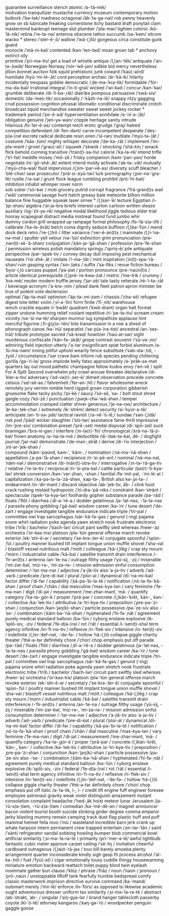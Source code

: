 guarantee
surveillance
stench
atomic     /ə-ˈtä-mik/  
motivation
tranquilizer
mustache
currency
museum
contemporary
motion  
buttock     /ˈbə-tək/
madness
octagonal   /äk-ˈta-gə-nəl/
rob
penny
heavenly
grow on sb
lubricate
freaking
cornerstone
itchy
bastard
draft
ponytail
clam
mastermind
bankrupt
teenage
slut
plumber     /ˈplə-mər/
tighten
colonic     /kō-ˈlä-nik/
retina      /ˈre-tə-nə/           antenna
obscene
tattoo
succumb     /sə-ˈkəm/
sitcom
wacko *
stereo  /ˈster-ē-ˌō/
wallow      /ˈwä-(ˌ)lō/
gorgeous
circa
constitute
gunk
guard  
monocle     /ˈmä-ni-kəl/
contented   /kən-ˈten-təd/
moan  groan
tab *
anchovy   
extinct 
oily    
primitive       /ˈpri-mə-tiv/
get a load of
whistle
antique   /(ˌ)an-ˈtēk/  antiquate   /ˈan-tə-ˌkwāt/
Norwegian   Norway      /nȯr-ˈwē-jən/
edible
bid
mercy
nevertheless
jillion
bonnet
auction
folk
squid
prehistoric
junk
coward      /ˈkau̇(-ə)rd/
humiliate   /hyü-ˈmi-lē-ˌāt/
cord
perception
archaic /är-ˈkā-ik/
hilarity
incidentally
trespass
gobble
democratic  /ˌde-mə-ˈkra-tik/
formidable /ˈfȯr-mə-də-bəl/
irrational 
integral    /ˈin-ti-grəl/
wicked  /ˈwi-kəd /
concur      /kən-ˈkər/
grumble 
deliberate  /di-ˈli-bə-ˌrāt/
diatribe 
pompous
persuasive  /ˈswā-siv/
domestic    /də-ˈmes-tik/
occasionally    /-ˈkāzh-nə-lē/
snappy
ritzy
gagging
crud
possession
cognition
phrasal
idiomatic
conditional
discriminate 
crotch
broadcast
liquid
merchandise
sweater sweat sweet
jockey
rocker *
trademark
period      /ˈpir-ē-əd/
hyperventilation
annihilate  /ə-ˈnī-ə-ˌlāt/
obligation
genuine     /ˈjen-yə-wən/
cripple
heritage
sanity
intrude  
hilarious   /hi-ˈler-ē-əs/
contempt
retch
erotic
grudge  /ˈgrəj/
hatred
competition
defendant   /di-ˈfen-dənt/
carve
incompetent
desperate   /ˈdes-p(ə-)rət
excrete
radical
dedicate
resin
siren   /ˈsī-rən/
mutilate    /ˈmyü-tə-ˌlāt /
costume     /ˈkäs-ˌtüm/
mighty 
whisper 
decorate    /ˈde-kə-ˌrāt /
implement     /ˈim-plə-mənt /
growl   /ˈgrau̇(-ə)l /
squawk  /ˈskwȯk /
shocking    /ˈshä-kiŋ /
smack
flick
behold 
cunning
transitive  /ˈtran(t)-sə-tiv/
calorie  /ˈka-lə-rē/
intend
trifle  /ˈtrī-fəl/
meddle
mosey   /ˈmō-zē /
frisky
companion   /kəm-ˈpan-yən/
horde
negotiate   /ni-ˈgō-shē-ˌāt/
extent intend
moldy
activate    /ˈak-tə-ˌvāt/
mutually    /ˈmyü-chə-wəl/
fluid
impervious  /(ˌ)im-ˈpər-vē-əs/
diversity
scuff 
bleacher    /ˈblē-chər/
sear 
prosecutor  /ˈprä-si-ˌkyü-tər/
lurk 
pornography /ˌpȯr-nə-ˈgra-fē/
rustle  /ˈrə-səl /
grunt
flock
league
rumbling
prohibit    /prō-ˈhi-bət/
inhibition
inhabit
whimper
rover
norm  
sob
sober   /ˈsō-bər /
mob
grocery
putrid
corrupt
fragrance   /ˈfrā-grən(t)s
wail    /ˈwāl/
ceremonial
savage
hunt 
hatch
greasy
bale 
meteorite
billion
million
balance
fine
huggable
squeak
laser
sirree * /(ˌ)sər-ˈē/
lecture
Egyptian    /i-ˈjip-shən/
algebra     /ˈal-jə-brə
briefs 
interest
carton cartoon
written
sleaze
auxiliary   /ȯg-ˈzil-yə-rē/
negative
modal
likelihood
jiggle
tedious
elder
trial
hooray
scapegoat
distract
media
mistreat
found
fund
jumbo
whir    
dummy
cordon
grill
wrapped up
rampage
formal
philosophy  /fə-ˈlä-s(ə-)fē /
calibrate   /ˈka-lə-ˌbrāt/
belch
coma
dignity
seduce
buffoon  /(ˌ)bə-ˈfün /
mend
dock
deck
retro   /ˈre-(ˌ)trō /
litter
variance    /ˈver-ē-ən(t)s /
inanimate   /(ˌ)i-ˈna-nə-mət /
sputter
yell
velour  /və-ˈlu̇r/
extinction
grim
pronunciation   /prə-ˌnən(t)-sē-ˈā-shən/ 
conjugation     /ˌkän-jə-ˈgā-shən /
profession  /prə-ˈfe-shən /
permission
wireless
polish
mandatory
springy /ˈspriŋ-ē/
pile
antiquate
perspective     /pər-ˈspek-tiv /
convey 
decay
dull
imposing
pest
mechanical
nauseate    /ˈnȯ-zhē-ˌāt /
imitate /ˈi-mə-ˌtāt /
mint 
inspiration     /ˌin(t)-spə-ˈrā-shən/
ruin
gasping
syntax      /ˈsin-ˌtaks /
suffix      /ˈsə-fiks /
revue
fiction
bureau  /ˈbyu̇r-(ˌ)ō
carcass
puppet  /ˈpə-pət /
portion
pronounce   /prə-ˈnau̇n(t)s /
article
identical 
prerequisite    /(ˌ)prē-ˈre-kwə-zət /
metric  /ˈme-trik /
crummy  /ˈkrə-mē/
neuter
modern
truffle
jersey  /ˈjər-zē/
tale
tasty
reiterate   /rē-ˈi-tə-ˌrāt /
beverage
acronym     /ˈa-krə-ˌnim /
plead
dank
fleet
patron
apron
minister
be true of
potent
vote
declension  
optimal      /ˈäp-tə-məl/
optimism    /ˈäp-tə-ˌmi-zəm /
chassis     /ˈcha-sē/
refugee 
digest 
tote 
letter
violin  /ˌvī-ə-ˈlin/
form
finite      /ˈfī-ˌnīt/
warehouse   
winch 
crackle
equate  /i-ˈkwāt/
quadrant    /ˈkwä-drənt/
organ
halt 
format  
zipper 
undone
humming 
relief 
coolant 
repetitive  /ri-ˈpe-tə-tiv/
scream  cream
vicinity    /və-ˈsi-nə-tē/
sharpen
murmur 
lug 
sympathize 
applause
hint
merciful 
figurine    /ˌfi-g(y)ə-ˈrēn/
bite
transmission
in a row
a shred of
phonograph
canoe   /kə-ˈnü/
separatist  /ˈse-p(ə-)rə-tist/
ancestral   /an-ˈses-trəl/
tribute
prototype
sacred    /ˈsā-krəd/
howitzer    /ˈhau̇-ət-sər/
sight
murderous
confiscate  /ˈkän-fə-ˌskāt/
grope
contrast
souvenir    /ˈsü-və-ˌnir/
admiring
field
injection
utterly     /ˈə-tər 
insignificant
splat
forbid
aluminum    /ə-ˈlü-mə-nəm/
inning
pitiful
uphold
wearily
fence
substitute  /ˈsəb-stə-ˌtüt, -ˌtyüt /
circumstance    /ˈsər
crave
bam
inform
rub
species
pending
chittering
gorilla /gə-ˈri-lə/
gross
implode
belly
fatso
approximately   /ə-ˈpräk-sə-mət 
quarters
lay out
mood
pathetic
champagne
fellow
kudos
envy    /ˈen-vē /
split
For A Split Second
overwhelm
pity
crawl
arouse
threaten
declarative     /di-ˈkler-ə-tiv/
adversary   /ˈad-və(r)-ˌser-ē/
dimwit
observation
precede
concrete
celsius /ˈsel-sē-əs /
fahrenheit  /ˈfer-ən-ˌhīt /
flavor
wholesome
wreck
remotely
jury
vermin
nimble
herd
rigged
groan
corporation
gibberish
gruesome
flake
tacky
picky   /ˈpi-kē /
saucy   /ˈsȯ-sē, ˈsa- /
bolt
stout
shred
gargle
cozy    /ˈkō-zē /
punctuation /ˌpəŋk-chə-ˈwā-shən /
temper
accommodation
cramped
clatter
shiver
generous    /ˈje-nə-rəs/
architecture    /ˈär-kə-ˌtek-chər /
extremely   /ik-ˈstrēm/
detect
security    /si-ˈkyu̇r-ə-tē/
anticipate  /an-ˈti-sə-ˌpāt/
tactical
ravioli  /ˌra-vē-ˈō-lē,/
sundae  /ˈsən-(ˌ)dā/
risk
pod /ˈpäd/
wicker
slaughter   /ˈslȯ-tər/
assistance
fame
thrill
impressive  /im-ˈpre-siv/
combination
preset  /ˈprē-ˌset/
medal
disposal    /di-ˈspō-zəl/
suck
brannigan   /ˈbra-ni-gən /
interfere   /ˌin-tə(r)-ˈfir/
chronological   /ˌkrä-nə-ˈlä-ji-kəl/
frown
anatomy /ə-ˈna-tə-mē /
deductible  /di-ˈdək-tə-bəl, dē- /
dogfight
journal /ˈjər-nəl/
demonstrate /ˈde-mən-ˌstrāt /
derive  /di-ˈrīv
interjection  /ˌint-ər-ˈjek-shən /  
compound    /käm-ˈpau̇nd, kəm-ˈ, ˈkäm-ˌ /
nomination  /ˌnä-mə-ˈnā-shən /
appellation /ˌa-pə-ˈlā-shən /
recipience  /ri-ˈsi-pē-ənt /
nominal     /ˈnä-mə-nəl, ˈnäm-nəl /
demonstrative   /di-ˈmän(t)-strə-tiv /
interrogative   /ˌin-tə-ˈrä-gə-tiv /
relative    /ˈre-lə-tiv /
reciprocal  /ri-ˈsi-prə-kəl /
cattle
particular  /pə(r)-ˈti-kyə-lər/
shriek
conversion  /kən-ˈvər-zhən, -shən /
familial    /fə-ˈmil-yəl, -ˈmi-lē-əl /
capitalization /ˌka-pə-tə-lə-ˈzā-shən, ˌkap-tə-, British also kə-ˌpi-tə- /
endearment  /in-ˈdir-mənt /
discard
objective       /əb-ˈjek-tiv, äb- /
clink
hoot
crack
rushing
mislaid
hydroponic  /ˌhī-drə-ˈpä-niks /
constraint  /kən-ˈstrānt /
spectacular /spek-ˈta-kyə-lər/
foolhardy
gopher
substance
parade  /pə-ˈrād /
floats  /ˈflōt /
diarrhea    /ˌdī-ə-ˈrē-ə /
dodder
gelatinous  /jə-ˈlat-nəs, -ˈla-tə-nəs /
parasite
phony
gobbling    /ˈgä-bəl/
wisdom
career  /kə-ˈrir /
tune
desert  /ˈde-zərt /
engage
investigate
tangible
endurance
indicate
triple  /ˈtri-pəl /
committee
owl
trap
sarcophagus /sär-ˈkä-fə-gəs /
gerund (-ing)
pajama
snore
whirl
radiation
poke
agenda
yawn
stretch
nook
frustrate
electronic
tribe   /ˈtrīb /
bachelor    /ˈbach-lər/
circuit
pant
swiftly
sled
whereas /hwer-ˈaz
orchestra   /ˈȯr-kəs-trə/
platoon /plə-ˈtün
general
offense
march
revoke
exterior    /ek-ˈstir-ē-ər /
secretary   /ˈse-krə-ˌter-ē/
conjugate
spoonful    /ˈspün-ˌfu̇l /
poultry
manner
bushed
tilt
implant
tongue
union
muffle
shovel  /ˈshə-vəl /
blastoff
vessel
nutritious
malt    /ˈmȯlt /
colleague   /ˈkä-(ˌ)lēg /
crap
sty
mourn   /ˈmȯrn /
industrialist
cable   /ˈkā-bəl /
satellite
transmit
drain
interference    /-ˈfir-ən(t)s /
antenna /an-ˈte-nə /
outrage
filthy
usage  /ˈyü-sij, -zij /
miserable   /ˈmi-zər-bəl, ˈmiz-rə-, ˈmi-zə-rə- /
mission
admission
sinful
consumption
determiner  /-ˈtər-mə-nər /
adjective   /ˈa-jik-tiv also ˈa-jə-tiv /
adverb      /ˈad-ˌvərb /
predicate   /ˈpre-di-kət /
plural      /ˈplu̇r-əl /
dynamical    /dī-ˈna-mi-kəl/
factor 
differ      /ˈdi-fər /
capability      /ˌkā-pə-ˈbi-lə-tē /
notification    /ˌnō-tə-fə-ˈkā-shən /
proof
chain   /ˈchān /
dial
masculine /ˈmas-kyə-lən /
vary
feminine /ˈfe-mə-nən /
digit   /ˈdi-jət /
measurement /ˈme-zhər-mənt, ˈmā- /
quantify
category    /ˈka-tə-ˌgȯr-ē /
proper      /ˈprä-pər /
concrete    /(ˌ)kän-ˈkrēt, ˈkän-ˌ, kən-ˈ /
collective  /kə-ˈlek-tiv /
attributive /ə-ˈtri-byə-tiv /
preposition /ˌpre-pə-ˈzi-shən /
conjunction /kən-ˈjəŋ(k)-shən /
particle
possessive  /pə-ˈze-siv also -ˈse- /
combination /ˌkäm-bə-ˈnā-shən /
hyphenated  /ˈhī-fə-ˌnāt /
agreement
purely
medical
standard
balloon /bə-ˈlün /
cyborg
enslave
explosive   /ik-ˈsplō-siv, -ziv /
federal /ˈfe-d(ə-)rəl /
rot /ˈrät /
essential   /i-ˈsen(t)-shəl 
term
agency
infinitive  /in-ˈfi-nə-tiv /
reflexive   /ri-ˈflek-siv /
intensive   /in-ˈten(t)-siv /
indefinite  /(ˌ)in-ˈdef-nət, -ˈde-fə- /
hollow  ˈhä-(ˌ)lō
collapse
giggle
charity
theater /ˈthē-ə-tər
definitely
chore   /ˈchȯr/ 
chop
emphasis
put off
parade  /pə-ˈrād /
floats  /ˈflōt /
diarrhea    /ˌdī-ə-ˈrē-ə /
dodder
gelatinous  /jə-ˈlat-nəs, -ˈla-tə-nəs /
parasite
phony
gobbling    /ˈgä-bəl/
wisdom
career  /kə-ˈrir /
tune
desert  /ˈde-zərt /
engage
investigate
tangible
endurance
indicate
triple  /ˈtri-pəl /
committee
owl
trap
sarcophagus /sär-ˈkä-fə-gəs /
gerund (-ing)
pajama
snore
whirl
radiation
poke
agenda
yawn
stretch
nook
frustrate
electronic
tribe   /ˈtrīb /
bachelor    /ˈbach-lər/
circuit
pant
swiftly
sled
whereas /hwer-ˈaz
orchestra   /ˈȯr-kəs-trə/
platoon /plə-ˈtün
general
offense
march
revoke
exterior    /ek-ˈstir-ē-ər /
secretary   /ˈse-krə-ˌter-ē/
conjugate
spoonful    /ˈspün-ˌfu̇l /
poultry
manner
bushed
tilt
implant
tongue
union
muffle
shovel  /ˈshə-vəl /
blastoff
vessel
nutritious
malt    /ˈmȯlt /
colleague   /ˈkä-(ˌ)lēg /
crap
sty
mourn   /ˈmȯrn /
industrialist
cable   /ˈkā-bəl /
satellite
transmit
drain
interference    /-ˈfir-ən(t)s /
antenna /an-ˈte-nə /
outrage
filthy
usage  /ˈyü-sij, -zij /
miserable   /ˈmi-zər-bəl, ˈmiz-rə-, ˈmi-zə-rə- /
mission
admission
sinful
consumption
determiner  /-ˈtər-mə-nər /
adjective   /ˈa-jik-tiv also ˈa-jə-tiv /
adverb      /ˈad-ˌvərb /
predicate   /ˈpre-di-kət /
plural      /ˈplu̇r-əl /
dynamical    /dī-ˈna-mi-kəl/
factor 
differ      /ˈdi-fər /
capability      /ˌkā-pə-ˈbi-lə-tē /
notification    /ˌnō-tə-fə-ˈkā-shən /
proof
chain   /ˈchān /
dial
masculine /ˈmas-kyə-lən /
vary
feminine /ˈfe-mə-nən /
digit   /ˈdi-jət /
measurement /ˈme-zhər-mənt, ˈmā- /
quantify
category    /ˈka-tə-ˌgȯr-ē /
proper      /ˈprä-pər /
concrete    /(ˌ)kän-ˈkrēt, ˈkän-ˌ, kən-ˈ /
collective  /kə-ˈlek-tiv /
attributive /ə-ˈtri-byə-tiv /
preposition /ˌpre-pə-ˈzi-shən /
conjunction /kən-ˈjəŋ(k)-shən /
particle
possessive  /pə-ˈze-siv also -ˈse- /
combination /ˌkäm-bə-ˈnā-shən /
hyphenated  /ˈhī-fə-ˌnāt /
agreement
purely
medical
standard
balloon /bə-ˈlün /
cyborg
enslave
explosive   /ik-ˈsplō-siv, -ziv /
federal /ˈfe-d(ə-)rəl /
rot /ˈrät /
essential   /i-ˈsen(t)-shəl 
term
agency
infinitive  /in-ˈfi-nə-tiv /
reflexive   /ri-ˈflek-siv /
intensive   /in-ˈten(t)-siv /
indefinite  /(ˌ)in-ˈdef-nət, -ˈde-fə- /
hollow  ˈhä-(ˌ)lō
collapse
giggle
charity
theater /ˈthē-ə-tər
definitely
chore   /ˈchȯr/ 
chop
emphasis
put off
italic  /ə-ˈta-lik, i-, ī- /
credit
lift
engine
fuff
engineer
foresee
employee
astronaut
gravity
weak
violet
distinguish
amazement
mutant
consolation
complaint
headache    /ˈhed-ˌāk 
hoist
meteor
lunar
Jerusalem   /jə-ˈrü-s(ə-)ləm, -ˈrü-z(ə-)ləm /
comedian    /kə-ˈmē-dē-ən /
magnet
announcer
bacon
violent
tourist
booth
suicide
stinking
girder
degree
comma
emperor
jerky
blasting
mummy
remain
camping
track
dust
flag
plastic
huff and puff
mammal
helmet
fella
moo /ˈmü /
wasteland
incredible
barn
jerk
crank up
whale
harpoon
intern
permanent
crew
trapped
entertain   /ˌen-tər-ˈtān /
saint   /ˈsānt/
refrigerator
sandal
sobbing
howling
bumper
blob
commercial
bowl
artificial
similarity  /ˌsi-mə-ˈla-rə-tē /
primarily   /prī-ˈmer-ə-lē/
awful
lightbulb
fantastic
cubic
meter
approve
carpet
ceiling /ˈsē-liŋ /
invitation
cheerful
cardboard
outrageous  /(ˌ)au̇t-ˈrā-jəs /
tour
bill
barely
amoeba
plenty
arrangement
quarter
inconsiderate
kindly
sigh
gasp
fit
process
alcohol /ˈal-kə-ˌhȯl /
fuel    /ˈfyü(-ə)l /
cigar
emotionally
lousy
cuddle
thingy
housewarming
miniature
emotion
backward
reattach
toilet
puppy
blind
twin
eyelash
roommate
gather
bun
clause      /ˈklȯz /
phrase      /ˈfrāz /
noun        /ˈnau̇n /
pronoun     /ˈprō-ˌnau̇n /
unstoppable
liftoff
tank
fearfully
humble
bedspread
comfy
classic
masterwork
imprison
directive
survive
command /kə-ˈmand/
outsmart
merely  /ˈmir-lē/
enforce /in-ˈfȯrs/
as opposed to
likewise
academic
ought
adventurous
dresser
uniform
tax
similarity  /ˌsi-mə-ˈla-rə-tē /
abstract    /ab-ˈstrakt, ˈab-ˌ /
singular    /ˈsiŋ-gyə-lər /
brand
hanger
tablecloth
passerby
coyote  /kī-ˈō-tē/
attorney
kangaroo    /ˌkaŋ-gə-ˈrü /
woodpecker
penguin
gaggle
goose
